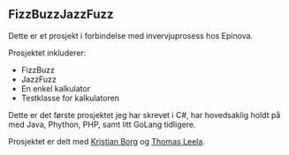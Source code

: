 ## FizzBuzzJazzFuzz
Dette er et prosjekt i forbindelse med invervjuprosess hos Epinova.

Prosjektet inkluderer:
- FizzBuzz
- JazzFuzz
- En enkel kalkulator
- Testklasse for kalkulatoren

Dette er det første prosjektet jeg har skrevet i  C#, har hovedsaklig holdt på med Java, Phython, PHP, samt litt GoLang tidligere.

Prosjektet er delt med [Kristian Borg](https://github.com/BorgKristian) og [Thomas Leela](https://github.com/tholee).
